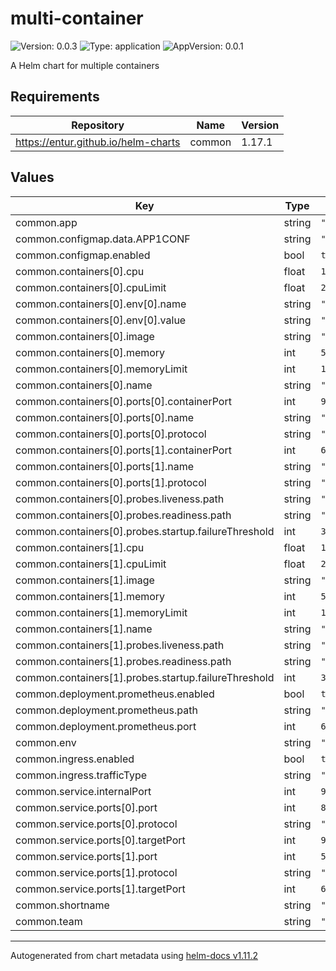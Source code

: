 # multi-container

![Version: 0.0.3](https://img.shields.io/badge/Version-0.0.3-informational?style=flat-square) ![Type: application](https://img.shields.io/badge/Type-application-informational?style=flat-square) ![AppVersion: 0.0.1](https://img.shields.io/badge/AppVersion-0.0.1-informational?style=flat-square)

A Helm chart for multiple containers

## Requirements

| Repository | Name | Version |
|------------|------|---------|
| https://entur.github.io/helm-charts | common | 1.17.1 |

## Values

| Key | Type | Default | Description |
|-----|------|---------|-------------|
| common.app | string | `"multi-container"` |  |
| common.configmap.data.APP1CONF | string | `"yes"` |  |
| common.configmap.enabled | bool | `true` |  |
| common.containers[0].cpu | float | `1.1` |  |
| common.containers[0].cpuLimit | float | `2` |  |
| common.containers[0].env[0].name | string | `"APP1"` |  |
| common.containers[0].env[0].value | string | `"something"` |  |
| common.containers[0].image | string | `"${artifact.metadata.image}"` |  |
| common.containers[0].memory | int | `512` |  |
| common.containers[0].memoryLimit | int | `1024` |  |
| common.containers[0].name | string | `"multi"` |  |
| common.containers[0].ports[0].containerPort | int | `9000` |  |
| common.containers[0].ports[0].name | string | `"http"` |  |
| common.containers[0].ports[0].protocol | string | `"TCP"` |  |
| common.containers[0].ports[1].containerPort | int | `6001` |  |
| common.containers[0].ports[1].name | string | `"adm"` |  |
| common.containers[0].ports[1].protocol | string | `"TCP"` |  |
| common.containers[0].probes.liveness.path | string | `"/actuator/health/liveness"` |  |
| common.containers[0].probes.readiness.path | string | `"/actuator/health/readiness"` |  |
| common.containers[0].probes.startup.failureThreshold | int | `300` |  |
| common.containers[1].cpu | float | `1.1` |  |
| common.containers[1].cpuLimit | float | `2` |  |
| common.containers[1].image | string | `"yay"` |  |
| common.containers[1].memory | int | `512` |  |
| common.containers[1].memoryLimit | int | `1024` |  |
| common.containers[1].name | string | `"other"` |  |
| common.containers[1].probes.liveness.path | string | `"/actuator/health/liveness"` |  |
| common.containers[1].probes.readiness.path | string | `"/actuator/health/readiness"` |  |
| common.containers[1].probes.startup.failureThreshold | int | `300` |  |
| common.deployment.prometheus.enabled | bool | `true` |  |
| common.deployment.prometheus.path | string | `"/prom"` |  |
| common.deployment.prometheus.port | int | `666` |  |
| common.env | string | `"dev"` |  |
| common.ingress.enabled | bool | `true` |  |
| common.ingress.trafficType | string | `"public"` |  |
| common.service.internalPort | int | `9000` |  |
| common.service.ports[0].port | int | `80` |  |
| common.service.ports[0].protocol | string | `"TCP"` |  |
| common.service.ports[0].targetPort | int | `9000` |  |
| common.service.ports[1].port | int | `5001` |  |
| common.service.ports[1].protocol | string | `"TCP"` |  |
| common.service.ports[1].targetPort | int | `6001` |  |
| common.shortname | string | `"multcont"` |  |
| common.team | string | `"example"` |  |

----------------------------------------------
Autogenerated from chart metadata using [helm-docs v1.11.2](https://github.com/norwoodj/helm-docs/releases/v1.11.2)
